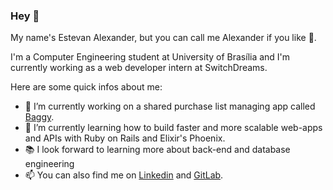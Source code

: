 
### Hey 👋

My name's Estevan Alexander, but you can call me Alexander if you like :slightly_smiling_face:. 

I'm a Computer Engineering student at University of Brasília and I'm currently working as a web developer intern at SwitchDreams.

Here are some quick infos about me:
- 🔭 I’m currently working on a shared purchase list managing app called [Baggy](https://github.com/Baggy-App/baggy-backend "Please click me :)").
- 🌱 I’m currently learning how to build faster and more scalable web-apps and APIs with Ruby on Rails and Elixir's Phoenix.
- :books: I look forward to learning more about back-end and database engineering
- 📫 You can also find me on [Linkedin](https://www.linkedin.com/in/alexander-p30/) and [GitLab](https://gitlab.com/alexander-p30).

